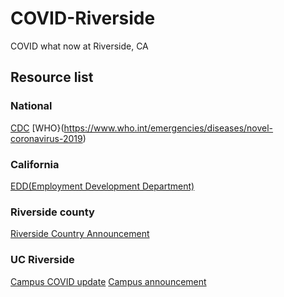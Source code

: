# COVID-Riverside
COVID what now at Riverside, CA

## Resource list

### National
[CDC](https://www.cdc.gov/coronavirus/2019-nCoV/index.html)
[WHO}(https://www.who.int/emergencies/diseases/novel-coronavirus-2019)

### California
[EDD(Employment Development Department)](https://www.edd.ca.gov/about_edd/coronavirus-2019.htm)

### Riverside county
[Riverside Country Announcement](https://www.rivcoph.org/coronavirus)


### UC Riverside

[Campus COVID update](https://ehs.ucr.edu/coronavirus) [Campus announcement](https://insideucr.ucr.edu/announcements)
